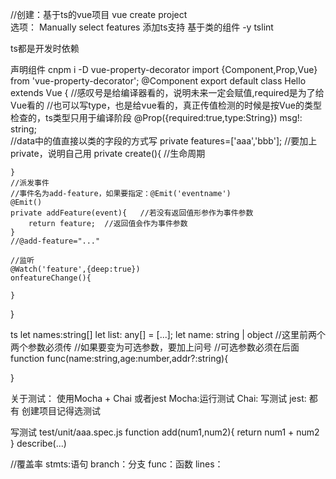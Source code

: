 
//创建：基于ts的vue项目
vue create project  
选项：
Manually select features 添加ts支持
基于类的组件 -y
tslint

ts都是开发时依赖

声明组件
cnpm i -D vue-property-decorator
import {Component,Prop,Vue} from 'vue-property-decorator';
@Component
export default class Hello extends Vue {
    //感叹号是给编译器看的，说明未来一定会赋值,required是为了给Vue看的
    //也可以写type，也是给vue看的，真正传值检测的时候是按Vue的类型检查的，ts类型只用于编译阶段
    @Prop({required:true,type:String}) msg!: string;  
    //data中的值直接以类的字段的方式写
    private features=['aaa','bbb'];   //要加上private，说明自己用
    private create(){  //生命周期

    }
    //派发事件
    //事件名为add-feature，如果要指定：@Emit('eventname')
    @Emit()
    private addFeature(event){   //若没有返回值形参作为事件参数
        return feature;  //返回值会作为事件参数
    }
    //@add-feature="..."

    //监听
    @Watch('feature',{deep:true})
    onfeatureChange(){

    }
}

ts 
let names:string[]
let list: any[] = [...];
let name: string | object
//这里前两个两个参数必须传
//如果要变为可选参数，要加上问号
//可选参数必须在后面
function func(name:string,age:number,addr?:string){  

}

关于测试：
使用Mocha + Chai 或者jest
Mocha:运行测试
Chai: 写测试
jest: 都有
创建项目记得选测试

写测试
test/unit/aaa.spec.js
function add(num1,num2){
    return num1 + num2
}
describe(...)

//覆盖率
stmts:语句
branch：分支
func：函数
lines：